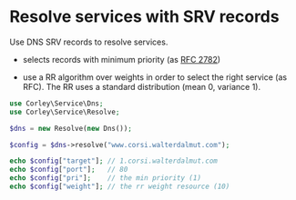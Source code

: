 # Resolve services with SRV records

Use DNS SRV records to resolve services.

 * selects records with minimum priority (as [RFC
2782](https://tools.ietf.org/html/rfc2782))

 * use a RR algorithm over weights in order to select the right
   service (as RFC). The RR uses a standard distribution (mean 0, variance 1).


```php
use Corley\Service\Dns;
use Corley\Service\Resolve;

$dns = new Resolve(new Dns());

$config = $dns->resolve("www.corsi.walterdalmut.com");

echo $config["target"]; // 1.corsi.walterdalmut.com
echo $config["port"];   // 80
echo $config["pri"];    // the min priority (1)
echo $config["weight"]; // the rr weight resource (10)
```

